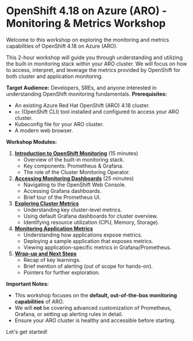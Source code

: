 # OpenShift 4.18 on Azure (ARO) - Monitoring & Metrics Workshop

Welcome to this workshop on exploring the monitoring and metrics capabilities of OpenShift 4.18 on Azure (ARO).

This 2-hour workshop will guide you through understanding and utilizing the built-in monitoring stack within your ARO cluster. We will focus on how to access, interpret, and leverage the metrics provided by OpenShift for both cluster and application monitoring.

**Target Audience:** Developers, SREs, and anyone interested in understanding OpenShift monitoring fundamentals.
**Prerequisites:**
* An existing Azure Red Hat OpenShift (ARO) 4.18 cluster.
* `oc` (OpenShift CLI) tool installed and configured to access your ARO cluster.
* Kubeconfig file for your ARO cluster.
* A modern web browser.

**Workshop Modules:**

1.  **[Introduction to OpenShift Monitoring](./01-Introduction.md)** (15 minutes)
    * Overview of the built-in monitoring stack.
    * Key components: Prometheus & Grafana.
    * The role of the Cluster Monitoring Operator.
2.  **[Accessing Monitoring Dashboards](./02-Accessing-Dashboards.md)** (25 minutes)
    * Navigating to the OpenShift Web Console.
    * Accessing Grafana dashboards.
    * Brief tour of the Prometheus UI.
3.  **[Exploring Cluster Metrics](./03-Cluster-Metrics.md)** 
    * Understanding key cluster-level metrics.
    * Using default Grafana dashboards for cluster overview.
    * Identifying resource utilization (CPU, Memory, Storage).
4.  **[Monitoring Application Metrics](./04-Application-Metrics.md)**
    * Understanding how applications expose metrics.
    * Deploying a sample application that exposes metrics.
    * Viewing application-specific metrics in Grafana/Prometheus.
5.  **[Wrap-up and Next Steps](./05-Wrap-up.md)** 
    * Recap of key learnings.
    * Brief mention of alerting (out of scope for hands-on).
    * Pointers for further exploration.

**Important Notes:**

* This workshop focuses on the **default, out-of-the-box monitoring capabilities** of ARO.
* We will **not** be covering advanced customization of Prometheus, Grafana, or setting up alerting rules in detail.
* Ensure your ARO cluster is healthy and accessible before starting.

Let's get started!
